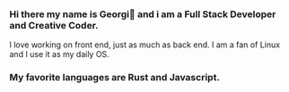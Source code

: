 ### Hi there my name is Georgi👋 and i am a Full Stack Developer and Creative Coder. 
I love working on front end, just as much as back end.
I am a fan of Linux and I use it as my daily OS.

### My favorite languages are **Rust** and **Javascript**.
